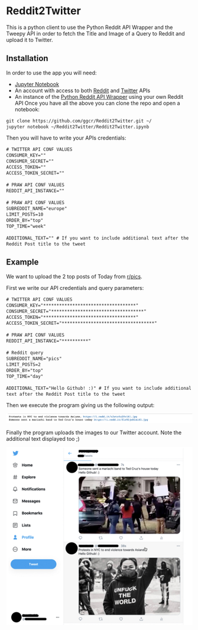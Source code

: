# Reddit2Twitter
This is a python client to use the Python Reddit API Wrapper and the Tweepy API in order to fetch the Title and Image of a Query to Reddit and upload it to Twitter.

## Installation
In order to use the app you will need:
- [Jupyter Notebook](https://jupyter.org/)
- An account with access to both [Reddit](https://github.com/reddit-archive/reddit/wiki/API) and [Twitter](https://developer.twitter.com/en/docs/twitter-api) APIs
- An instance of the [Python Reddit API Wrapper](https://praw.readthedocs.io/en/latest/getting_started/installation.html) using your own Reddit API
Once you have all the above you can clone the repo and open a notebook:
```
git clone https://github.com/ggcr/Reddit2Twitter.git ~/
jupyter notebook ~/Reddit2Twitter/Reddit2Twitter.ipynb
```
Then you will have to write your APIs credentials:
```
# TWITTER API CONF VALUES
CONSUMER_KEY=""
CONSUMER_SECRET=""
ACCESS_TOKEN=""
ACCESS_TOKEN_SECRET=""

# PRAW API CONF VALUES
REDDIT_API_INSTANCE=""

# PRAW API CONF VALUES
SUBREDDIT_NAME="europe"
LIMIT_POSTS=10
ORDER_BY="top"
TOP_TIME="week"

ADDITIONAL_TEXT="" # If you want to include additional text after the Reddit Post title to the tweet 
```

## Example
We want to upload the 2 top posts of Today from [r/pics](https://www.reddit.com/r/pics).

First we write our API credentials and query parameters:
```
# TWITTER API CONF VALUES
CONSUMER_KEY="***********************************"
CONSUMER_SECRET="***********************************"
ACCESS_TOKEN="***********************************"
ACCESS_TOKEN_SECRET="***********************************"

# PRAW API CONF VALUES
REDDIT_API_INSTANCE="**********"

# Reddit query
SUBREDDIT_NAME="pics"
LIMIT_POSTS=2
ORDER_BY="top"
TOP_TIME="day"

ADDITIONAL_TEXT="Hello Github! :)" # If you want to include additional text after the Reddit Post title to the tweet 
```


Then we execute the program giving us the following output:

![output](./demo/output.png)


Finally the program uploads the images to our Twitter account. Note the additional text displayed too ;)

![result twitter](./demo/result.jpeg)
